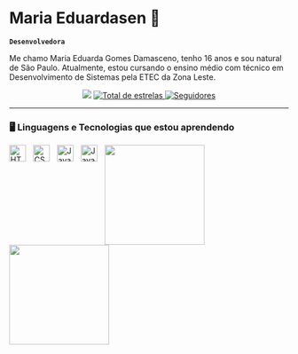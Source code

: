# Maria Eduardasen 👋
**`Desenvolvedora`**

Me chamo Maria Eduarda Gomes Damasceno, tenho 16 anos e sou natural de São Paulo. Atualmente, estou cursando o ensino médio com técnico em Desenvolvimento de Sistemas pela ETEC da Zona Leste.

<div align="center">
<a href="mailto: eduarda131008@gmail.com"><img src="https://img.shields.io/badge/Gmail-D14836?style=for-the-badge&logo=gmail&logoColor=white"></a>

<a href="https://github.com/MariaEduardaDamascen?tab=repositories&sort=stargazers">
        <img 
            alt="Total de estrelas" 
            title="Total de estrelas GitHub" 
            src="https://custom-icon-badges.demolab.com/github/stars/MariaEduardaDamascen?color=55960c&style=for-the-badge&labelColor=488207&logo=star&label=estrelas"
        />
    </a>
    <a href="https://github.com/MariaEduardaDamascen?tab=followers">
        <img 
            alt="Seguidores" 
            title="Me siga no GitHub" 
            src="https://custom-icon-badges.demolab.com/github/followers/MariaEduardaDamascen?color=236ad3&labelColor=1155ba&style=for-the-badge&logo=github&label=Seguidores&logoColor=white"
        />
    </a>
</div>

---

### 🖥️ Linguagens e Tecnologias que estou aprendendo 

<img 
    align="left" 
    alt="HTML"
    title="HTML" 
    width="30px" 
    style="padding-right: 10px;" 
    src="https://cdn.jsdelivr.net/gh/devicons/devicon@latest/icons/html5/html5-original.svg" 
/>
<img 
    align="left" 
    alt="CSS" 
    title="CSS"
    width="30px" 
    style="padding-right: 10px;" 
    src="https://cdn.jsdelivr.net/gh/devicons/devicon@latest/icons/css3/css3-original.svg" 
/>
<img 
    align="left" 
    alt="JavaScript" 
    title="JavaScript"
    width="30px" 
    style="padding-right: 10px;" 
    src="https://cdn.jsdelivr.net/gh/devicons/devicon@latest/icons/javascript/javascript-original.svg" 
/>
<img 
    align="left" 
    alt="Java" 
    title="Java"
    width="30px" 
    style="padding-right: 10px;" 
src="https://cdn.jsdelivr.net/gh/devicons/devicon@latest/icons/java/java-original.svg" />
        



 <img height="180em" src="https://github-readme-stats.vercel.app/api?username=VitoriaMS12&show_icons=true&theme=ambient_gradient#gh-dark-mode-only">

<img height="180em" src="https://github-readme-stats.vercel.app/api/top-langs/?username=VitoriaMS12&hide=hack,&layout=compact&langs_count=8&icons=true&theme=ambient_gradient#gh-dark-mode-only)](https://github.com/VitoriaMS12/github-readme-stats">
